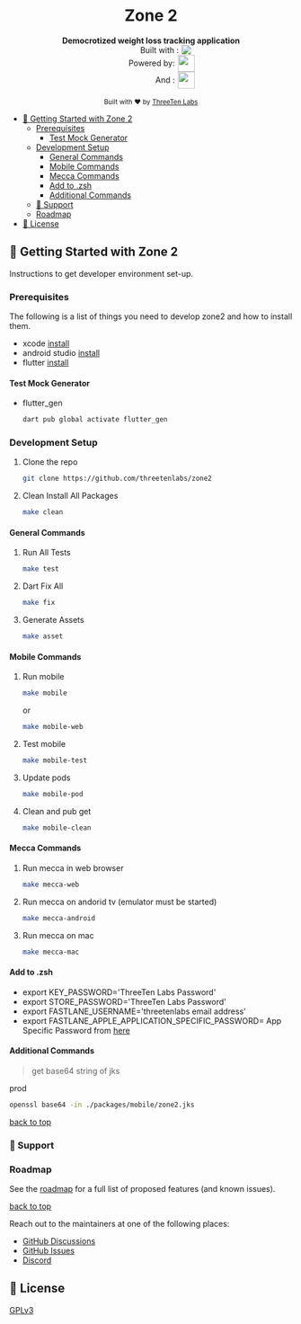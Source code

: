 <h1 align="center">Zone 2</h1>

<a name="readme-top"></a>

<div align="center">
  <strong>Democrotized weight loss tracking application</strong>
  <br />
  <div style="display: flex; justify-content: center; align-items: center;">
    <span style="width: 120px; text-align: right;">Built with :</span>
    <img src="https://img.shields.io/badge/Flutter-%2302569B.svg?style=for-the-badge&logo=Flutter&logoColor=white" style="margin-left: 5px;" />
  </div>
  <div style="display: flex; justify-content: center; align-items: center;">
    <span style="width: 120px; text-align: right;">Powered by:</span>
    <img width="30" src="https://lh3.googleusercontent.com/F_PEyEw8W6BPzpIj8MlmIZFgW5HqfdFqIxCB3_RDiamJA3hNg7GDJ6YZThPngXXz5nOXWlCcoUuAUaZF1ZbkX6TEUtGCZMWh0YQRcgX20rSf2E_04OMB=e30" style="margin-left: 5px;" />
  </div>
  <div style="display: flex; justify-content: center; align-items: center;">
    <span style="width: 120px; text-align: right;">And :</span>
    <img width="30" src="https://developer.apple.com/assets/elements/icons/healthkit/healthkit-96x96_2x.png" style="margin-left: 5px;" />
  </div>
</div>

<br />

<div align="center">
  <sub>Built with ❤︎ by
  <a href="https://github.com/threetenlabs">ThreeTen Labs</a>
</div>

<!-- vscode-markdown-toc -->

- [🚀 Getting Started with Zone 2](#GettingStartedwithZone2)
  - [Prerequisites](#Prerequisites)
    - [Test Mock Generator](#TestMockGenerator)
  - [Development Setup](#DevelopmentSetup)
    - [General Commands](#GeneralCommands)
    - [Mobile Commands](#MobileCommands)
    - [Mecca Commands](#MeccaCommands)
    - [Add to .zsh](#Addto.zsh)
    - [Additional Commands](#AdditionalCommands)
  - [💫 Support](#Support)
  - [Roadmap](#Roadmap)
- [📌 License](#License)

<!-- vscode-markdown-toc-config
	numbering=false
	autoSave=true
	/vscode-markdown-toc-config -->
<!-- /vscode-markdown-toc -->

<!-- GETTING STARTED -->

## <a name='GettingStartedwithZone2'></a>🚀 Getting Started with Zone 2

Instructions to get developer environment set-up.

### <a name='Prerequisites'></a>Prerequisites

The following is a list of things you need to develop zone2 and how to install them.

- xcode [install](https://developer.apple.com/xcode/)
- android studio [install](https://developer.android.com/studio)
- flutter [install](https://docs.flutter.dev/get-started/install/macos)

#### <a name='TestMockGenerator'></a>Test Mock Generator

- flutter_gen

  ```sh
  dart pub global activate flutter_gen
  ```

### <a name='DevelopmentSetup'></a>Development Setup

1. Clone the repo

   ```sh
   git clone https://github.com/threetenlabs/zone2
   ```

1. Clean Install All Packages

   ```sh
   make clean
   ```

#### <a name='GeneralCommands'></a>General Commands

1. Run All Tests

   ```sh
   make test
   ```

1. Dart Fix All

   ```sh
   make fix
   ```

1. Generate Assets

   ```sh
   make asset
   ```

#### <a name='MobileCommands'></a>Mobile Commands

1. Run mobile

   ```sh
   make mobile
   ```

   or

   ```sh
   make mobile-web
   ```

1. Test mobile

   ```sh
   make mobile-test
   ```

1. Update pods

   ```sh
   make mobile-pod
   ```

1. Clean and pub get

   ```sh
   make mobile-clean
   ```

#### <a name='MeccaCommands'></a>Mecca Commands

1. Run mecca in web browser

   ```sh
   make mecca-web
   ```

1. Run mecca on andorid tv (emulator must be started)

   ```sh
   make mecca-android
   ```

1. Run mecca on mac

   ```sh
   make mecca-mac
   ```

#### <a name='Addto.zsh'></a>Add to .zsh

- export KEY_PASSWORD='ThreeTen Labs Password'
- export STORE_PASSWORD='ThreeTen Labs Password'
- export FASTLANE_USERNAME='threetenlabs email address'
- export FASTLANE_APPLE_APPLICATION_SPECIFIC_PASSWORD= App Specific Password from [here](https://appleid.apple.com/account/manage)

#### <a name='AdditionalCommands'></a>Additional Commands

> get base64 string of jks

prod

```sh
openssl base64 -in ./packages/mobile/zone2.jks
```

[back to top](#readme-top)

### <a name='Support'></a>💫 Support

<!-- SUPPORT -->

### <a name='Roadmap'></a>Roadmap

<!-- ROADMAP -->

See the [roadmap](https://github.com/orgs/threetenlabs/projects/3/views/1) for a full list of proposed features (and known issues).

[back to top](#readme-top)

Reach out to the maintainers at one of the following places:

- [GitHub Discussions](https://github.com/boxyhq/jackson/discussions)
- [GitHub Issues](https://github.com/boxyhq/jackson/issues)
- [Discord](https://discord.gg/uyb7pYt4Pa)

## <a name='License'></a>📌 License

[GPLv3](https://github.com/threetenlabs/zone2/blob/main/LICENSE.txt)
